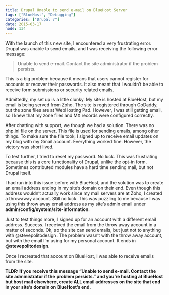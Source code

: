 ```yaml
---
title: Drupal Unable to send e-mail on BlueHost Server
tags: ["BlueHost", "Debugging"]
categories: ["Drupal 7"]
date: 2015-03-17
node: 134
---
```


With the launch of this new site, I encountered a very frustrating error. Drupal was unable to send emails, and I was receiving the following error message:

> Unable to send e-mail. Contact the site administrator if the problem persists.

This is a big problem because it means that users cannot register for accounts or recover their passwords. It also meant that I wouldn’t be able to receive form submissions or security related emails.

Admittedly, my set up is a little clunky. My site is hosted at BlueHost, but my email is being served from Zoho. The site is registered through GoDaddy, but the zone files are at WebHosting Pad. However, I was still getting email, so I knew that my zone files and MX records were configured correctly.

After chatting with support, we though we had a solution. There was no php.ini file on the server. This file is used for sending emails, among other things. To make sure the file took, I signed up to receive email updates on my blog with my Gmail account. Everything worked fine. However, the victory was short lived.

To test further, I tried to reset my password. No luck. This was frustrating because this is a core functionality of Drupal, unlike the opt-in form. Sometimes contributed modules have a hard time sending mail, but not Drupal itself.

I had run into this issue before with BlueHost, and the solution was to create an email address ending in my site’s domain on their end. Even though this address wouldn’t actually work since my mail servers are at Zoho, I created a throwaway account. Still no luck. This was puzzling to me because I was using this throw away email address as my site’s admin email under **admin/config/system/site-information**.

Just to test things more, I signed up for an account with a different email address. Success. I received the email from the throw away account in a matter of seconds. Ok, so the site can send emails, but just not to anything with @stevepolitodesign. The problem wasn’t with the throw away account, but with the email I’m using for my personal account. It ends in **@stevepolitodesign**.

Once I recreated that account on BlueHost, I was able to receive emails from the site.

**TLDR: If you receive this message “Unable to send e-mail. Contact the site administrator if the problem persists.” and you’re hosting at BlueHost but host mail elsewhere, create ALL email addresses on the site that end in your site’s domain on BlueHost’s end.**
